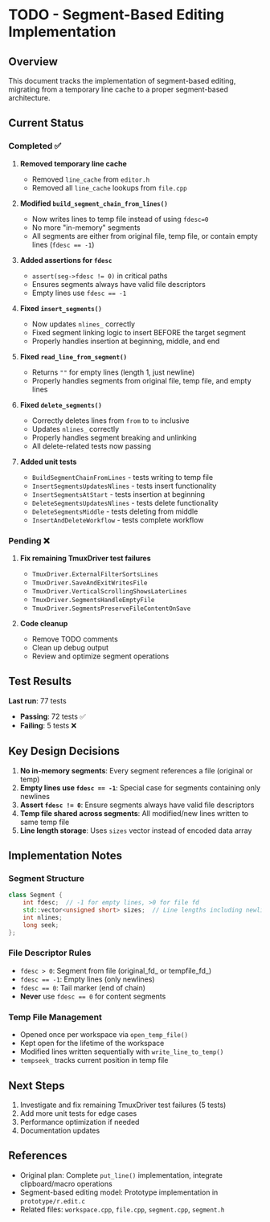 # TODO - Segment-Based Editing Implementation

## Overview
This document tracks the implementation of segment-based editing, migrating from a temporary line cache to a proper segment-based architecture.

## Current Status

### Completed ✅

1. **Removed temporary line cache**
   - Removed `line_cache` from `editor.h`
   - Removed all `line_cache` lookups from `file.cpp`

2. **Modified `build_segment_chain_from_lines()`**
   - Now writes lines to temp file instead of using `fdesc=0`
   - No more "in-memory" segments
   - All segments are either from original file, temp file, or contain empty lines (`fdesc == -1`)

3. **Added assertions for `fdesc`**
   - `assert(seg->fdesc != 0)` in critical paths
   - Ensures segments always have valid file descriptors
   - Empty lines use `fdesc == -1`

4. **Fixed `insert_segments()`**
   - Now updates `nlines_` correctly
   - Fixed segment linking logic to insert BEFORE the target segment
   - Properly handles insertion at beginning, middle, and end

5. **Fixed `read_line_from_segment()`**
   - Returns `""` for empty lines (length 1, just newline)
   - Properly handles segments from original file, temp file, and empty lines

6. **Fixed `delete_segments()`**
   - Correctly deletes lines from `from` to `to` inclusive
   - Updates `nlines_` correctly
   - Properly handles segment breaking and unlinking
   - All delete-related tests now passing

7. **Added unit tests**
   - `BuildSegmentChainFromLines` - tests writing to temp file
   - `InsertSegmentsUpdatesNlines` - tests insert functionality
   - `InsertSegmentsAtStart` - tests insertion at beginning
   - `DeleteSegmentsUpdatesNlines` - tests delete functionality  
   - `DeleteSegmentsMiddle` - tests deleting from middle
   - `InsertAndDeleteWorkflow` - tests complete workflow

### Pending ❌

1. **Fix remaining TmuxDriver test failures**
   - `TmuxDriver.ExternalFilterSortsLines`
   - `TmuxDriver.SaveAndExitWritesFile`
   - `TmuxDriver.VerticalScrollingShowsLaterLines`
   - `TmuxDriver.SegmentsHandleEmptyFile`
   - `TmuxDriver.SegmentsPreserveFileContentOnSave`

2. **Code cleanup**
   - Remove TODO comments
   - Clean up debug output
   - Review and optimize segment operations

## Test Results

**Last run**: 77 tests
- **Passing**: 72 tests ✅
- **Failing**: 5 tests ❌

## Key Design Decisions

1. **No in-memory segments**: Every segment references a file (original or temp)
2. **Empty lines use `fdesc == -1`**: Special case for segments containing only newlines
3. **Assert `fdesc != 0`**: Ensure segments always have valid file descriptors
4. **Temp file shared across segments**: All modified/new lines written to same temp file
5. **Line length storage**: Uses `sizes` vector instead of encoded data array

## Implementation Notes

### Segment Structure
```cpp
class Segment {
    int fdesc;  // -1 for empty lines, >0 for file fd
    std::vector<unsigned short> sizes;  // Line lengths including newline
    int nlines;
    long seek;
};
```

### File Descriptor Rules
- `fdesc > 0`: Segment from file (original_fd_ or tempfile_fd_)
- `fdesc == -1`: Empty lines (only newlines)
- `fdesc == 0`: Tail marker (end of chain)
- **Never** use `fdesc == 0` for content segments

### Temp File Management
- Opened once per workspace via `open_temp_file()`
- Kept open for the lifetime of the workspace
- Modified lines written sequentially with `write_line_to_temp()`
- `tempseek_` tracks current position in temp file

## Next Steps

1. Investigate and fix remaining TmuxDriver test failures (5 tests)
2. Add more unit tests for edge cases
3. Performance optimization if needed
4. Documentation updates

## References

- Original plan: Complete `put_line()` implementation, integrate clipboard/macro operations
- Segment-based editing model: Prototype implementation in `prototype/r.edit.c`
- Related files: `workspace.cpp`, `file.cpp`, `segment.cpp`, `segment.h`
